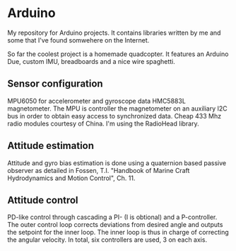 # Arduino
My repository for Arduino projects. It contains libraries written by me
and some that I've found somwehere on the Internet.

So far the coolest project is a homemade quadcopter. It features an Arduino Due,
custom IMU, breadboards and a nice wire spaghetti.

## Sensor configuration
MPU6050 for accelerometer and gyroscope data
HMC5883L magnetometer.
The MPU is controller the magnetometer on an auxiliary I2C bus in order
to obtain easy access to synchronized data.
Cheap 433 Mhz radio modules courtesy of China. I'm using the RadioHead library.

## Attitude estimation
Attitude and gyro bias estimation is done using a quaternion based
passive observer as detailed in
Fossen, T.I. "Handbook of Marine Craft Hydrodynamics and Motion Control", Ch. 11.

## Attitude control
PD-like control through cascading a PI- (I is obtional) and a P-controller.
The outer control loop corrects deviations from desired angle and outputs
the setpoint for the inner loop. The inner loop is thus in charge of correcting
the angular velocity.
In total, six controllers are used, 3 on each axis.


